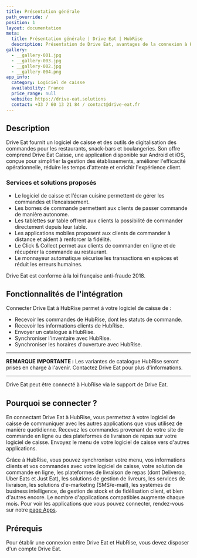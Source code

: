 ```yaml
---
title: Présentation générale
path_override: /
position: 1
layout: documentation
meta:
  title: Présentation générale | Drive Eat | HubRise
  description: Présentation de Drive Eat, avantages de la connexion à HubRise, fonctionnalités de l'intégration. Synchronisez les données entre votre logiciel de caisse et vos autres applications.
gallery:
  - __gallery-001.jpg
  - __gallery-003.jpg
  - __gallery-002.jpg
  - __gallery-004.png
app_info:
  category: Logiciel de caisse
  availability: France
  price_range: null
  website: https://drive-eat.solutions
  contact: +33 7 60 13 21 84 / contact@drive-eat.fr
---
```


## Description

Drive Eat fournit un logiciel de caisse et des outils de digitalisation des commandes pour les restaurants, snack-bars et boulangeries. Son offre comprend Drive Eat Caisse, une application disponible sur Android et iOS, conçue pour simplifier la gestion des établissements, améliorer l'efficacité opérationnelle, réduire les temps d'attente et enrichir l'expérience client.

### Services et solutions proposés

- Le logiciel de caisse et l’écran cuisine permettent de gérer les commandes et l’encaissement.
- Les bornes de commande permettent aux clients de passer commande de manière autonome.
- Les tablettes sur table offrent aux clients la possibilité de commander directement depuis leur table.
- Les applications mobiles proposent aux clients de commander à distance et aident à renforcer la fidélité.
- Le Click & Collect permet aux clients de commander en ligne et de récupérer la commande au restaurant.
- Le monnayeur automatique sécurise les transactions en espèces et réduit les erreurs humaines.

Drive Eat est conforme à la loi française anti-fraude 2018.

## Fonctionnalités de l'intégration

Connecter Drive Eat à HubRise permet à votre logiciel de caisse de :

- Recevoir les commandes de HubRise, dont les statuts de commande.
- Recevoir les informations clients de HubRise.
- Envoyer un catalogue à HubRise.
- Synchroniser l'inventaire avec HubRise.
- Synchroniser les horaires d'ouverture avec HubRise.

---

**REMARQUE IMPORTANTE :** Les variantes de catalogue HubRise seront prises en charge à l'avenir. Contactez Drive Eat pour plus d'informations.

---

Drive Eat peut être connecté à HubRise via le support de Drive Eat.

## Pourquoi se connecter ?

En connectant Drive Eat à HubRise, vous permettez à votre logiciel de caisse de communiquer avec les autres applications que vous utilisez de manière quotidienne. Recevez les commandes provenant de votre site de commande en ligne ou des plateformes de livraison de repas sur votre logiciel de caisse. Envoyez le menu de votre logiciel de caisse vers d'autres applications.

Grâce à HubRise, vous pouvez synchroniser votre menu, vos informations clients et vos commandes avec votre logiciel de caisse, votre solution de commande en ligne, les plateformes de livraison de repas (dont Deliveroo, Uber Eats et Just Eat), les solutions de gestion de livreurs, les services de livraison, les solutions d'e-marketing (SMS/e-mail), les systèmes de business intelligence, de gestion de stock et de fidélisation client, et bien d'autres encore. Le nombre d'applications compatibles augmente chaque mois. Pour voir les applications que vous pouvez connecter, rendez-vous sur notre [page Apps](/apps).

## Prérequis

Pour établir une connexion entre Drive Eat et HubRise, vous devez disposer d'un compte Drive Eat.

